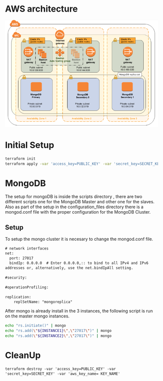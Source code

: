 # AWS architecture
![architecture](https://github.com/DeboraArzu/Terraform-MongoDB/blob/master/architecture.jpg "Diagram")

# Initial Setup
```bash
terraform init
terraform apply -var 'access_key=PUBLIC_KEY' -var 'secret_key=SECRET_KEY' -var 'aws_key_name= KEY_NAME'
```
# MongoDB
The setup for mongoDB is inside the scripts directory , there are two different scripts one for the MongoDB Master and other one for the slaves.
Also as part of the setup in the configuration_files directory there is a mongod.conf file with the proper configuration for the MongoDB Cluster.
## Setup
To setup the mongo cluster it is necesary to change the mongod.conf file.
```
# network interfaces
net:
  port: 27017
  bindIp: 0.0.0.0  # Enter 0.0.0.0,:: to bind to all IPv4 and IPv6 addresses or, alternatively, use the net.bindIpAll setting.

#security:

#operationProfiling:

replication:
    replSetName: "mongoreplica"
```
After mongo is already install in the 3 instances, the following script is run on the master mongo instances.
```bash
echo "rs.initiate()" | mongo
echo "rs.add(\"${INSTANCE1}\",\"27017\")" | mongo
echo "rs.add(\"${INSTANCE2}\",\"27017\")" | mongo
```

# CleanUp
    terraform destroy -var 'access_key=PUBLIC_KEY' -var 'secret_key=SECRET_KEY' -var 'aws_key_name= KEY_NAME'
